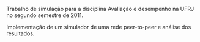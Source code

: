 Trabalho de simulação para a disciplina Avaliação e desempenho na UFRJ no segundo semestre de 2011.

Implementação de um simulador de uma rede peer-to-peer e análise dos resultados.